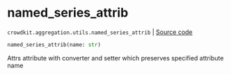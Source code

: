 # named_series_attrib
`crowdkit.aggregation.utils.named_series_attrib` | [Source code](https://github.com/Toloka/crowd-kit/blob/v1.2.0/crowdkit/aggregation/utils.py#L166)

```python
named_series_attrib(name: str)
```

Attrs attribute with converter and setter which preserves specified attribute name

